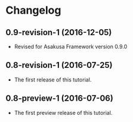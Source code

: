 # Changelog

## 0.9-revision-1 (2016-12-05)

* Revised for Asakusa Framework version 0.9.0

## 0.8-revision-1 (2016-07-25)

* The first release of this tutorial.

## 0.8-preview-1 (2016-07-06)

* The first preview release of this tutorial.

